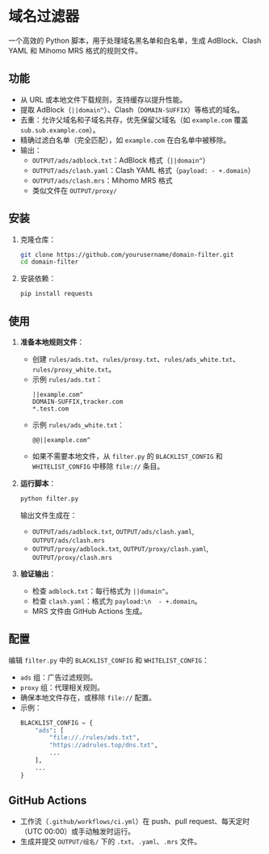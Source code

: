 # 域名过滤器

一个高效的 Python 脚本，用于处理域名黑名单和白名单，生成 AdBlock、Clash YAML 和 Mihomo MRS 格式的规则文件。

## 功能
- 从 URL 或本地文件下载规则，支持缓存以提升性能。
- 提取 AdBlock（`||domain^`）、Clash（`DOMAIN-SUFFIX`）等格式的域名。
- 去重：允许父域名和子域名共存，优先保留父域名（如 `example.com` 覆盖 `sub.sub.example.com`）。
- 精确过滤白名单（完全匹配），如 `example.com` 在白名单中被移除。
- 输出：
  - `OUTPUT/ads/adblock.txt`：AdBlock 格式（`||domain^`）
  - `OUTPUT/ads/clash.yaml`：Clash YAML 格式（`payload: - +.domain`）
  - `OUTPUT/ads/clash.mrs`：Mihomo MRS 格式
  - 类似文件在 `OUTPUT/proxy/`

## 安装
1. 克隆仓库：
   ```bash
   git clone https://github.com/yourusername/domain-filter.git
   cd domain-filter
   ```
2. 安装依赖：
   ```bash
   pip install requests
   ```

## 使用
1. **准备本地规则文件**：
   - 创建 `rules/ads.txt`、`rules/proxy.txt`、`rules/ads_white.txt`、`rules/proxy_white.txt`。
   - 示例 `rules/ads.txt`：
     ```
     ||example.com^
     DOMAIN-SUFFIX,tracker.com
     *.test.com
     ```
   - 示例 `rules/ads_white.txt`：
     ```
     @@||example.com^
     ```
   - 如果不需要本地文件，从 `filter.py` 的 `BLACKLIST_CONFIG` 和 `WHITELIST_CONFIG` 中移除 `file://` 条目。

2. **运行脚本**：
   ```bash
   python filter.py
   ```
   输出文件生成在：
   - `OUTPUT/ads/adblock.txt`, `OUTPUT/ads/clash.yaml`, `OUTPUT/ads/clash.mrs`
   - `OUTPUT/proxy/adblock.txt`, `OUTPUT/proxy/clash.yaml`, `OUTPUT/proxy/clash.mrs`

3. **验证输出**：
   - 检查 `adblock.txt`：每行格式为 `||domain^`。
   - 检查 `clash.yaml`：格式为 `payload:\n  - +.domain`。
   - MRS 文件由 GitHub Actions 生成。

## 配置
编辑 `filter.py` 中的 `BLACKLIST_CONFIG` 和 `WHITELIST_CONFIG`：
- `ads` 组：广告过滤规则。
- `proxy` 组：代理相关规则。
- 确保本地文件存在，或移除 `file://` 配置。
- 示例：
  ```python
  BLACKLIST_CONFIG = {
      "ads": [
          "file://./rules/ads.txt",
          "https://adrules.top/dns.txt",
          ...
      ],
      ...
  }
  ```

## GitHub Actions
- 工作流（`.github/workflows/ci.yml`）在 push、pull request、每天定时（UTC 00:00）或手动触发时运行。
- 生成并提交 `OUTPUT/组名/` 下的 `.txt`、`.yaml`、`.mrs` 文件。
